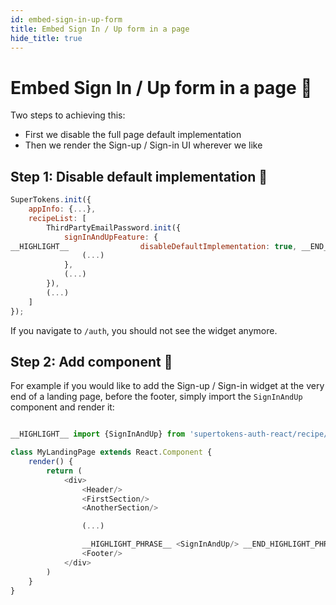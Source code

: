 ```yaml
---
id: embed-sign-in-up-form
title: Embed Sign In / Up form in a page
hide_title: true
---
```


# Embed Sign In / Up form in a page 📑

Two steps to achieving this:
- First we disable the full page default implementation
- Then we render the Sign-up / Sign-in UI wherever we like


## Step 1: Disable default implementation 🔐

<!--DOCUSAURUS_CODE_TABS-->
<!--ReactJS-->
```js
SuperTokens.init({
    appInfo: {...},
    recipeList: [
        ThirdPartyEmailPassword.init({
            signInAndUpFeature: {
__HIGHLIGHT__                disableDefaultImplementation: true, __END_HIGHLIGHT__
                (...)
            },
            (...)
        }),
        (...)
    ]
});
```
<!--END_DOCUSAURUS_CODE_TABS-->

If you navigate to `/auth`, you should not see the widget anymore.

## Step 2: Add component 📃

For example if you would like to add the Sign-up / Sign-in widget at the very end of a landing page, before the footer, simply import the `SignInAndUp` component and render it:

<!--DOCUSAURUS_CODE_TABS-->
<!--ReactJS-->
```js

__HIGHLIGHT__ import {SignInAndUp} from 'supertokens-auth-react/recipe/thirdpartyemailpassword'; __END_HIGHLIGHT__

class MyLandingPage extends React.Component {
    render() {
        return (
            <div>
                <Header/>
                <FirstSection/>
                <AnotherSection/>

                (...)

                __HIGHLIGHT_PHRASE__ <SignInAndUp/> __END_HIGHLIGHT_PHRASE__
                <Footer/>
            </div>
        )
    }
}
```
<!--END_DOCUSAURUS_CODE_TABS-->